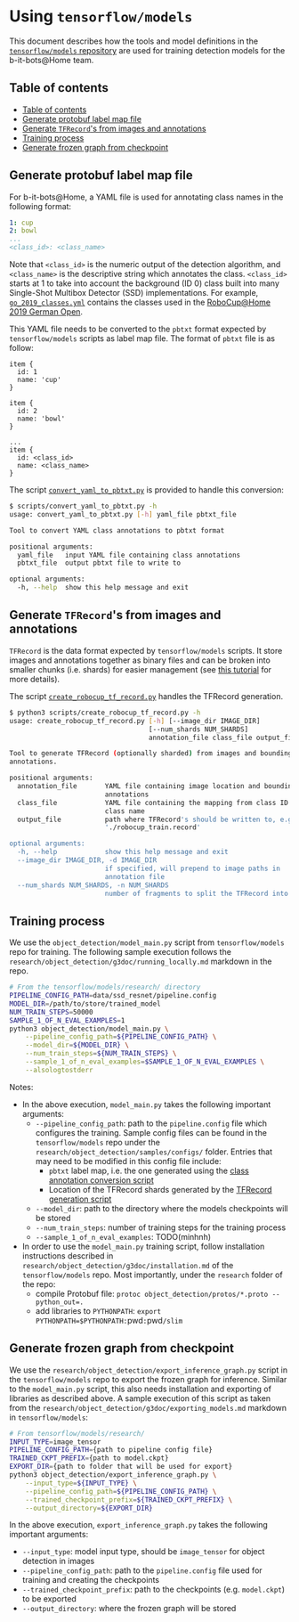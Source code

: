 # Using `tensorflow/models`

This document describes how the tools and model definitions in the
[`tensorflow/models` repository](http://github.com/tensorflow/models) are used for training detection models for the
b-it-bots@Home team.

## Table of contents

* [Table of contents](#table-of-contents)
* [Generate protobuf label map file](#generate-protobuf-label-map-file)
* [Generate `TFRecord`'s from images and annotations](#generate-tfrecords-from-images-and-annotations)
* [Training process](#training-process)
* [Generate frozen graph from checkpoint](#generate-frozen-graph-from-checkpoint)

## Generate protobuf label map file

For b-it-bots@Home, a YAML file is used for annotating class names in the following format:

```YAML
1: cup
2: bowl
...
<class_id>: <class_name>
```

Note that `<class_id>` is the numeric output of the detection algorithm, and `<class_name>` is the descriptive string
which annotates the class. `<class_id>` starts at 1 to take into account the background (ID 0) class built into many
Single-Shot Multibox Detector (SSD) implementations. For example,
[`go_2019_classes.yml`](../configs/go_2019_classes.yml) contains the classes used in the
[RoboCup@Home 2019 German Open](https://www.robocupgermanopen.de/en/major/athome).

This YAML file needs to be converted to the `pbtxt` format expected by `tensorflow/models` scripts as label map file.
The format of `pbtxt` file is as follow:

```pbtxt
item {
  id: 1
  name: 'cup'
}

item {
  id: 2
  name: 'bowl'
}

...
item {
  id: <class_id>
  name: <class_name>
}
```

The script [`convert_yaml_to_pbtxt.py`](../scripts/convert_yaml_to_pbtxt.py) is provided to handle this conversion:

```sh
$ scripts/convert_yaml_to_pbtxt.py -h
usage: convert_yaml_to_pbtxt.py [-h] yaml_file pbtxt_file

Tool to convert YAML class annotations to pbtxt format

positional arguments:
  yaml_file   input YAML file containing class annotations
  pbtxt_file  output pbtxt file to write to

optional arguments:
  -h, --help  show this help message and exit
```

## Generate `TFRecord`'s from images and annotations

`TFRecord` is the data format expected by `tensorflow/models` scripts. It store images and annotations together as
binary files and can be broken into smaller chunks (i.e. shards) for easier management (see
[this tutorial](https://www.tensorflow.org/tutorials/load_data/tf_records) for more details).

The script [`create_robocup_tf_record.py`](../scripts/create_robocup_tf_record.py) handles the TFRecord generation.

```sh
$ python3 scripts/create_robocup_tf_record.py -h
usage: create_robocup_tf_record.py [-h] [--image_dir IMAGE_DIR]
                                   [--num_shards NUM_SHARDS]
                                   annotation_file class_file output_file

Tool to generate TFRecord (optionally sharded) from images and bounding box
annotations.

positional arguments:
  annotation_file       YAML file containing image location and bounding box
                        annotations
  class_file            YAML file containing the mapping from class ID to
                        class name
  output_file           path where TFRecord's should be written to, e.g.
                        './robocup_train.record'

optional arguments:
  -h, --help            show this help message and exit
  --image_dir IMAGE_DIR, -d IMAGE_DIR
                        if specified, will prepend to image paths in
                        annotation file
  --num_shards NUM_SHARDS, -n NUM_SHARDS
                        number of fragments to split the TFRecord into
```

## Training process

We use the `object_detection/model_main.py` script from `tensorflow/models` repo for training. The following sample
execution follows the `research/object_detection/g3doc/running_locally.md` markdown in the repo.

```sh
# From the tensorflow/models/research/ directory
PIPELINE_CONFIG_PATH=data/ssd_resnet/pipeline.config
MODEL_DIR=/path/to/store/trained_model
NUM_TRAIN_STEPS=50000
SAMPLE_1_OF_N_EVAL_EXAMPLES=1
python3 object_detection/model_main.py \
    --pipeline_config_path=${PIPELINE_CONFIG_PATH} \
    --model_dir=${MODEL_DIR} \
    --num_train_steps=${NUM_TRAIN_STEPS} \
    --sample_1_of_n_eval_examples=$SAMPLE_1_OF_N_EVAL_EXAMPLES \
    --alsologtostderr
```

Notes:

* In the above execution, `model_main.py` takes the following important arguments:
  * `--pipeline_config_path`: path to the `pipeline.config` file which configures the training. Sample config files
    can be found in the `tensorflow/models` repo under the `research/object_detection/samples/configs/` folder.
    Entries that may need to be modified in this config file include:
    * `pbtxt` label map, i.e. the one generated using the
      [class annotation conversion script](../scripts/convert_yaml_to_pbtxt.py)
    * Location of the TFRecord shards generated by the
      [TFRecord generation script](../scripts/create_robocup_tf_record.py)
  * `--model_dir`: path to the directory where the models checkpoints will be stored
  * `--num_train_steps`: number of training steps for the training process
  * `--sample_1_of_n_eval_examples`: TODO(minhnh)
* In order to use the `model_main.py` training script, follow installation instructions described in
  `research/object_detection/g3doc/installation.md` of the `tensorflow/models` repo. Most importantly, under the
  `research` folder of the repo:
  * compile Protobuf file: `protoc object_detection/protos/*.proto --python_out=.`
  * add libraries to `PYTHONPATH`: `export PYTHONPATH=$PYTHONPATH:`pwd`:`pwd`/slim`

## Generate frozen graph from checkpoint

We use the `research/object_detection/export_inference_graph.py` script in the `tensorflow/models` repo to export
the frozen graph for inference. Similar to the `model_main.py` script, this also needs installation and exporting
of libraries as described above. A sample execution of this script as taken from the
`research/object_detection/g3doc/exporting_models.md` markdown in `tensorflow/models`:

```sh
# From tensorflow/models/research/
INPUT_TYPE=image_tensor
PIPELINE_CONFIG_PATH={path to pipeline config file}
TRAINED_CKPT_PREFIX={path to model.ckpt}
EXPORT_DIR={path to folder that will be used for export}
python3 object_detection/export_inference_graph.py \
    --input_type=${INPUT_TYPE} \
    --pipeline_config_path=${PIPELINE_CONFIG_PATH} \
    --trained_checkpoint_prefix=${TRAINED_CKPT_PREFIX} \
    --output_directory=${EXPORT_DIR}
```

In the above execution, `export_inference_graph.py` takes the following important arguments:

* `--input_type`: model input type, should be `image_tensor` for object detection in images
* `--pipeline_config_path`: path to the `pipeline.config` file used for training and creating the checkpoints
* `--trained_checkpoint_prefix`: path to the checkpoints (e.g. `model.ckpt`) to be exported
* `--output_directory`: where the frozen graph will be stored
